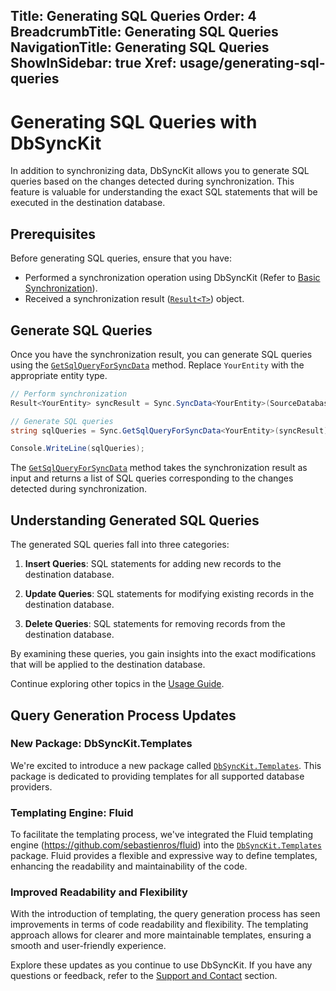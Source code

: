 ﻿﻿Title: Generating SQL Queries
Order: 4
BreadcrumbTitle: Generating SQL Queries
NavigationTitle: Generating SQL Queries
ShowInSidebar: true
Xref: usage/generating-sql-queries
---

# Generating SQL Queries with DbSyncKit

In addition to synchronizing data, DbSyncKit allows you to generate SQL queries based on the changes detected during synchronization. This feature is valuable for understanding the exact SQL statements that will be executed in the destination database.

## Prerequisites

Before generating SQL queries, ensure that you have:

- Performed a synchronization operation using DbSyncKit (Refer to [Basic Synchronization](xref:usage/basic-synchronization)).
- Received a synchronization result ([`Result<T>`](xref:api-DbSyncKit.Core.DataContract.Result)) object.

## Generate SQL Queries

Once you have the synchronization result, you can generate SQL queries using the [`GetSqlQueryForSyncData`](xref:api-DbSyncKit.Core.Synchronization.GetSqlQueryForSyncData<T>) method. Replace `YourEntity` with the appropriate entity type.

```csharp
// Perform synchronization
Result<YourEntity> syncResult = Sync.SyncData<YourEntity>(SourceDatabase, DestinationDatabase);

// Generate SQL queries
string sqlQueries = Sync.GetSqlQueryForSyncData<YourEntity>(syncResult);

Console.WriteLine(sqlQueries);

```

The [`GetSqlQueryForSyncData`](xref:api-DbSyncKit.Core.Synchronization.GetSqlQueryForSyncData<T>) method takes the synchronization result as input and returns a list of SQL queries corresponding to the changes detected during synchronization.

## Understanding Generated SQL Queries

The generated SQL queries fall into three categories:

1. **Insert Queries**: SQL statements for adding new records to the destination database.

2. **Update Queries**: SQL statements for modifying existing records in the destination database.

3. **Delete Queries**: SQL statements for removing records from the destination database.

By examining these queries, you gain insights into the exact modifications that will be applied to the destination database.

Continue exploring other topics in the [Usage Guide](xref:usage).

## Query Generation Process Updates

### New Package: DbSyncKit.Templates

We're excited to introduce a new package called [`DbSyncKit.Templates`](xref:api-DbSyncKit.Templates). This package is dedicated to providing templates for all supported database providers.

### Templating Engine: Fluid

To facilitate the templating process, we've integrated the Fluid templating engine (https://github.com/sebastienros/fluid) into the [`DbSyncKit.Templates`](xref:api-DbSyncKit.Templates) package. Fluid provides a flexible and expressive way to define templates, enhancing the readability and maintainability of the code.

### Improved Readability and Flexibility

With the introduction of templating, the query generation process has seen improvements in terms of code readability and flexibility. The templating approach allows for clearer and more maintainable templates, ensuring a smooth and user-friendly experience.

Explore these updates as you continue to use DbSyncKit. If you have any questions or feedback, refer to the [Support and Contact](xref:support) section.
